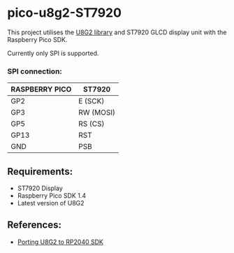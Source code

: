 # pico-u8g2-ST7920

This project utilises the [U8G2 library](https://github.com/olikraus/u8g2) and ST7920 GLCD display unit with the Raspberry Pico SDK.

Currently only SPI is supported.

### SPI connection:
|RASPBERRY PICO|ST7920
|---|---
|GP2|E (SCK)
|GP3|RW (MOSI)
|GP5|RS (CS)
|GP13|RST
|GND|PSB

## Requirements:
- ST7920 Display
- Raspberry Pico SDK 1.4
- Latest version of U8G2

## References:
- [Porting U8G2 to RP2040 SDK](https://github.com/olikraus/u8g2/issues/1758)
